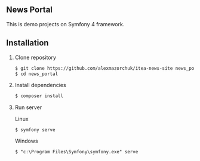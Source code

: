 News Portal
-----------

This is demo projects on Symfony 4 framework.

Installation
------------

1. Clone repository

    ```bash
    $ git clone https://github.com/alexmazorchuk/itea-news-site news_portal
    $ cd news_portal
    ```
    
2. Install dependencies

    ```bash
    $ composer install
    ```
    
3. Run server

    Linux
    ```
    $ symfony serve
    ```
    Windows
    ```
    $ "c:\Program Files\Symfony\symfony.exe" serve
    ```
